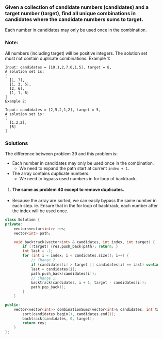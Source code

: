 ### Given a collection of candidate numbers (candidates) and a target number (target), find all unique combinations in candidates where the candidate numbers sums to target.

Each number in candidates may only be used once in the combination.

### Note:

All numbers (including target) will be positive integers.
The solution set must not contain duplicate combinations.
Example 1:

```
Input: candidates = [10,1,2,7,6,1,5], target = 8,
A solution set is:
[
  [1, 7],
  [1, 2, 5],
  [2, 6],
  [1, 1, 6]
]
Example 2:

Input: candidates = [2,5,2,1,2], target = 5,
A solution set is:
[
  [1,2,2],
  [5]
]
```

### Solutions

The difference between problem 39 and this problem is:

- Each number in candidates may only be used once in the combination.
    - We need to expand the path start at current `index + 1`.
- The array contains duplicate numbers.
    - We need to bypass used numbers in for loop of backtrack.

1. #### The same as problem 40 except to remove duplicates.

- Because the array are sorted, we can easily bypass the same number in each step. ie. Ensure that in the for loop of backtrack, each number after the index will be used once.

```cpp
class Solution {
private:
    vector<vector<int>> res;
    vector<int> path;

    void backtrack(vector<int> & candidates, int index, int target) {
        if (!target) {res.push_back(path); return; }
        int last = -1;
        for (int i = index; i < candidates.size(); i++) {
            // Change 2.
            if (candidates[i] > target || candidates[i] == last) continue;
            last = candidates[i];
            path.push_back(candidates[i]);
            // Change 1.
            backtrack(candidates, i + 1, target - candidates[i]);
            path.pop_back();
        }
    }

public:
    vector<vector<int>> combinationSum2(vector<int>& candidates, int target) {
        sort(candidates.begin(), candidates.end());
        backtrack(candidates, 0, target);
        return res;
    }
};
```